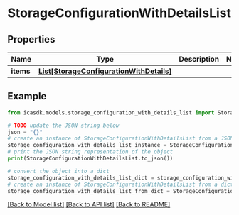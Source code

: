 # StorageConfigurationWithDetailsList


## Properties

Name | Type | Description | Notes
------------ | ------------- | ------------- | -------------
**items** | [**List[StorageConfigurationWithDetails]**](StorageConfigurationWithDetails.md) |  | 

## Example

```python
from icasdk.models.storage_configuration_with_details_list import StorageConfigurationWithDetailsList

# TODO update the JSON string below
json = "{}"
# create an instance of StorageConfigurationWithDetailsList from a JSON string
storage_configuration_with_details_list_instance = StorageConfigurationWithDetailsList.from_json(json)
# print the JSON string representation of the object
print(StorageConfigurationWithDetailsList.to_json())

# convert the object into a dict
storage_configuration_with_details_list_dict = storage_configuration_with_details_list_instance.to_dict()
# create an instance of StorageConfigurationWithDetailsList from a dict
storage_configuration_with_details_list_from_dict = StorageConfigurationWithDetailsList.from_dict(storage_configuration_with_details_list_dict)
```
[[Back to Model list]](../README.md#documentation-for-models) [[Back to API list]](../README.md#documentation-for-api-endpoints) [[Back to README]](../README.md)


